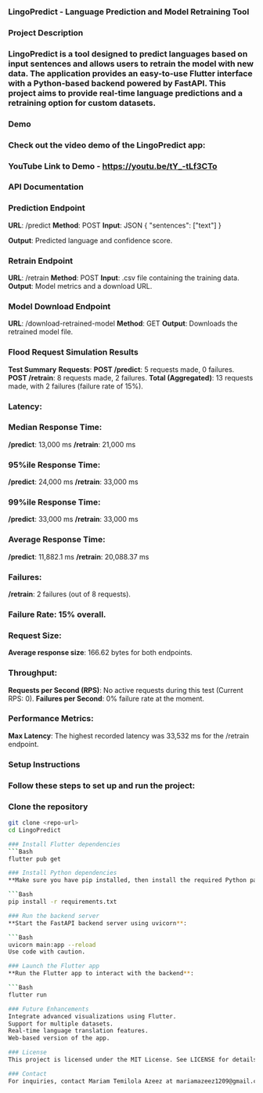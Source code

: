 ### LingoPredict - Language Prediction and Model Retraining Tool
### Project Description

### LingoPredict is a tool designed to predict languages based on input sentences and allows users to retrain the model with new data. The application provides an easy-to-use Flutter interface with a Python-based backend powered by FastAPI. This project aims to provide real-time language predictions and a retraining option for custom datasets.

### Demo

### Check out the video demo of the LingoPredict app:

### YouTube Link to Demo - https://youtu.be/tY_-tLf3CTo

### API Documentation

### Prediction Endpoint
**URL**: /predict
**Method**: POST
**Input**:
JSON
{
  "sentences": ["text"]
}

**Output**: Predicted language and confidence score.

### Retrain Endpoint
**URL**: /retrain
**Method**: POST
**Input**: .csv file containing the training data.
**Output**: Model metrics and a download URL.

### Model Download Endpoint
**URL**: /download-retrained-model
**Method**: GET
**Output**: Downloads the retrained model file.

### Flood Request Simulation Results
**Test Summary**
**Requests**:
**POST /predict**: 5 requests made, 0 failures.
**POST /retrain**: 8 requests made, 2 failures.
**Total (Aggregated)**: 13 requests made, with 2 failures (failure rate of 15%).
### Latency:
### Median Response Time:
**/predict**: 13,000 ms
**/retrain**: 21,000 ms
### 95%ile Response Time:
**/predict**: 24,000 ms
**/retrain**: 33,000 ms
### 99%ile Response Time:
**/predict**: 33,000 ms
**/retrain**: 33,000 ms
### Average Response Time:
**/predict**: 11,882.1 ms
**/retrain**: 20,088.37 ms
### Failures:
**/retrain**: 2 failures (out of 8 requests).
### Failure Rate: 15% overall.
### Request Size:
**Average response size**: 166.62 bytes for both endpoints.
### Throughput:
**Requests per Second (RPS)**: No active requests during this test (Current RPS: 0).
**Failures per Second**: 0% failure rate at the moment.
### Performance Metrics:
**Max Latency**: The highest recorded latency was 33,532 ms for the /retrain endpoint.
### Setup Instructions
### Follow these steps to set up and run the project:

### Clone the repository
```Bash
git clone <repo-url>
cd LingoPredict

### Install Flutter dependencies
```Bash
flutter pub get

### Install Python dependencies
**Make sure you have pip installed, then install the required Python packages**:

```Bash
pip install -r requirements.txt

### Run the backend server
**Start the FastAPI backend server using uvicorn**:

```Bash
uvicorn main:app --reload
Use code with caution.

### Launch the Flutter app
**Run the Flutter app to interact with the backend**:

```Bash
flutter run

### Future Enhancements
Integrate advanced visualizations using Flutter.
Support for multiple datasets.
Real-time language translation features.
Web-based version of the app.

### License
This project is licensed under the MIT License. See LICENSE for details.

### Contact
For inquiries, contact Mariam Temilola Azeez at mariamazeez1209@gmail.com.






